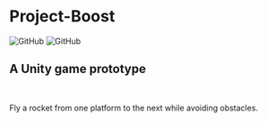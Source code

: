 # Project-Boost  
![GitHub](https://img.shields.io/badge/Engine-Unity-blue) ![GitHub](https://img.shields.io/github/license/Christopher-Robinson210/Project-Boost)  

## A Unity game prototype  
<br>
<p>Fly a rocket from one platform to the next while avoiding obstacles.</p>
